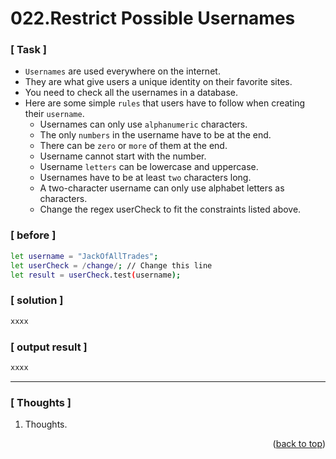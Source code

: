 <a name="topage"></a>

# 022.Restrict Possible Usernames

### [ Task ]
  * `Usernames` are used everywhere on the internet.
  * They are what give users a unique identity on their favorite sites.
  * You need to check all the usernames in a database.
  * Here are some simple `rules` that users have to follow when creating their `username`.
      * Usernames can only use `alphanumeric` characters.
      * The only `numbers` in the username have to be at the end.
      * There can be `zero` or `more` of them at the end.
      * Username cannot start with the number.
      * Username `letters` can be lowercase and uppercase.
      * Usernames have to be at least `two` characters long.
      * A two-character username can only use alphabet letters as characters.
      * Change the regex userCheck to fit the constraints listed above.

### [ before ]

```sh
let username = "JackOfAllTrades";
let userCheck = /change/; // Change this line
let result = userCheck.test(username);
```

### [ solution ]

```sh
xxxx
```

### [ output result ]

```sh
xxxx
```

-----

### [ Thoughts ]

  1. Thoughts.


<p align="right">(<a href="#topage">back to top</a>)</p>
<br/>
<br/>
